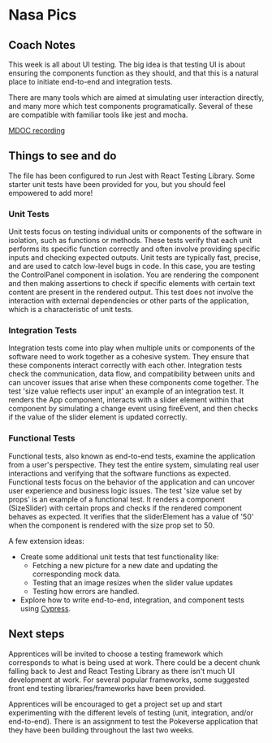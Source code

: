# Nasa Pics

## Coach Notes

This week is all about UI testing. The big idea is that testing UI is about ensuring the components function as they should, and that this is a natural place to initiate end-to-end and integration tests.

There are many tools which are aimed at simulating user interaction directly, and many more which test components programatically. Several of these are compatible with familiar tools like jest and mocha.

[MDOC recording](https://drive.google.com/file/d/1VTdThreBb0FAAEhvUSYZGXbZHgiSZ1Vh/view)

## Things to see and do

The file has been configured to run Jest with React Testing Library. Some starter unit tests have been provided for you, but you should feel empowered to add more!

### Unit Tests
Unit tests focus on testing individual units or components of the software in isolation, such as functions or methods. These tests verify that each unit performs its specific function correctly and often involve providing specific inputs and checking expected outputs. Unit tests are typically fast, precise, and are used to catch low-level bugs in code. In this case, you are testing the ControlPanel component in isolation. You are rendering the component and then making assertions to check if specific elements with certain text content are present in the rendered output. This test does not involve the interaction with external dependencies or other parts of the application, which is a characteristic of unit tests.

### Integration Tests
Integration tests come into play when multiple units or components of the software need to work together as a cohesive system. They ensure that these components interact correctly with each other. Integration tests check the communication, data flow, and compatibility between units and can uncover issues that arise when these components come together. The test 'size value reflects user input' an example of an integration test. It renders the App component, interacts with a slider element within that component by simulating a change event using fireEvent, and then checks if the value of the slider element is updated correctly.

### Functional Tests
Functional tests, also known as end-to-end tests, examine the application from a user's perspective. They test the entire system, simulating real user interactions and verifying that the software functions as expected. Functional tests focus on the behavior of the application and can uncover user experience and business logic issues. The test 'size value set by props' is an example of a functional test. It renders a component (SizeSlider) with certain props and checks if the rendered component behaves as expected. It verifies that the sliderElement has a value of '50' when the component is rendered with the size prop set to 50.

A few extension ideas:
- Create some additional unit tests that test functionality like:
    - Fetching a new picture for a new date and updating the corresponding mock data.
    - Testing that an image resizes when the slider value updates
    - Testing how errors are handled.
- Explore how to write end-to-end, integration, and component tests using [Cypress](https://docs.cypress.io/guides/overview/why-cypress).

## Next steps

Apprentices will be invited to choose a testing framework which corresponds to what is being used at work. There could be a decent chunk falling back to Jest and React Testing Library as there isn't much UI development at work. For several popular frameworks, some suggested front end testing libraries/frameworks have been provided.

Apprentices will be encouraged to get a project set up and start experimenting with the different levels of testing (unit, integration, and/or end-to-end). There is an assignment to test the Pokeverse application that they have been building throughout the last two weeks.
